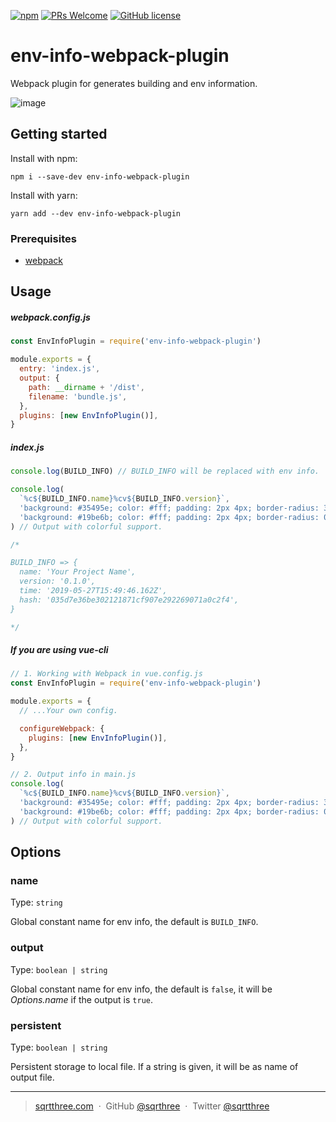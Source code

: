 [![npm](https://img.shields.io/npm/v/env-info-webpack-plugin.svg?style=?style=flat&logo=appveyor)](https://www.npmjs.com/package/env-info-webpack-plugin)
[![PRs Welcome](https://img.shields.io/badge/PRs-welcome-brightgreen.svg?style=?style=flat&logo=appveyor)](http://makeapullrequest.com)
[![GitHub license](https://img.shields.io/badge/license-MIT-blue.svg?style=?style=flat&logo=appveyor)](https://github.com/sqrthree/env-info-webpack-plugin/blob/master/LICENSE)

# env-info-webpack-plugin

Webpack plugin for generates building and env information.

![image](https://user-images.githubusercontent.com/8622362/62819515-e006d000-bb88-11e9-88d8-e9e535a92e6f.png)

## Getting started

Install with npm:

```shell
npm i --save-dev env-info-webpack-plugin
```

Install with yarn:

```shell
yarn add --dev env-info-webpack-plugin
```

### Prerequisites

- [webpack](https://github.com/webpack/webpack)

## Usage

##### webpack.config.js

```js
const EnvInfoPlugin = require('env-info-webpack-plugin')

module.exports = {
  entry: 'index.js',
  output: {
    path: __dirname + '/dist',
    filename: 'bundle.js',
  },
  plugins: [new EnvInfoPlugin()],
}
```

##### index.js

```js
console.log(BUILD_INFO) // BUILD_INFO will be replaced with env info.

console.log(
  `%c${BUILD_INFO.name}%cv${BUILD_INFO.version}`,
  'background: #35495e; color: #fff; padding: 2px 4px; border-radius: 3px 0 0 3px;',
  'background: #19be6b; color: #fff; padding: 2px 4px; border-radius: 0 3px 3px 0;'
) // Output with colorful support.

/*

BUILD_INFO => {
  name: 'Your Project Name',
  version: '0.1.0',
  time: '2019-05-27T15:49:46.162Z',
  hash: '035d7e36be302121871cf907e292269071a0c2f4',
}

*/
```

##### If you are using vue-cli

```js
// 1. Working with Webpack in vue.config.js
const EnvInfoPlugin = require('env-info-webpack-plugin')

module.exports = {
  // ...Your own config.

  configureWebpack: {
    plugins: [new EnvInfoPlugin()],
  },
}

// 2. Output info in main.js
console.log(
  `%c${BUILD_INFO.name}%cv${BUILD_INFO.version}`,
  'background: #35495e; color: #fff; padding: 2px 4px; border-radius: 3px 0 0 3px;',
  'background: #19be6b; color: #fff; padding: 2px 4px; border-radius: 0 3px 3px 0;'
) // Output with colorful support.
```

## Options

### name

Type: `string`

Global constant name for env info, the default is `BUILD_INFO`.

### output

Type: `boolean | string`

Global constant name for env info, the default is `false`, it will be _Options.name_ if the output is `true`.

### persistent

Type: `boolean | string`

Persistent storage to local file. If a string is given, it will be as name of output file.

---

> [sqrtthree.com](http://sqrtthree.com/) &nbsp;&middot;&nbsp;
> GitHub [@sqrthree](https://github.com/sqrthree) &nbsp;&middot;&nbsp;
> Twitter [@sqrtthree](https://twitter.com/sqrtthree)
